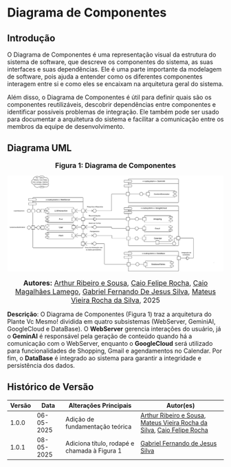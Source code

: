 # Diagrama de Componentes

## Introdução

O Diagrama de Componentes é uma representação visual da estrutura do sistema de software, que descreve os componentes do sistema, as suas interfaces e suas dependências. Ele é uma parte importante da modelagem de software, pois ajuda a entender como os diferentes componentes interagem entre si e como eles se encaixam na arquitetura geral do sistema.

Além disso, o Diagrama de Componentes é útil para definir quais são os componentes reutilizáveis, descobrir dependências entre componentes e identificar possíveis problemas de integração. Ele também pode ser usado para documentar a arquitetura do sistema e facilitar a comunicação entre os membros da equipe de desenvolvimento.


## Diagrama UML
<font size="3"><p style="text-align: center"><b>Figura 1: Diagrama de Componentes</b></p></font>

![Diagrama de Componentes](../../assets/diagrama-componentes.png)

<font size="3"><p style="text-align: center"><b>Autores:</b> [Arthur Ribeiro e Sousa][artrsousa1], [Caio Felipe Rocha][caio-felipee], [Caio Magalhães Lamego][caiolamego], [Gabriel Fernando De Jesus Silva][MMcLovin], [Mateus Vieira Rocha da Silva][mateusvrs], 2025</p></font>

**Descrição**: O Diagrama de Componentes (Figura 1) traz a arquitetura do Plante Vc Mesmo! dividida em quatro subsistemas (WebServer, GeminiAI, GoogleCloud e DataBase). O **WebServer** gerencia interações do usuário, já o **GeminAI** é responsável pela geração de conteúdo quando há a comunicação com o WebServer, enquanto o **GoogleCloud** será utilizado para funcionalidades de Shopping, Gmail e agendamentos no Calendar. Por fim, o **DataBase** é integrado ao sistema para garantir a integridade e persistência dos dados.

## Histórico de Versão
| Versão | Data       | Alterações Principais                             | Autor(es)                                                                 |
|--------|------------|---------------------------------------------------|---------------------------------------------------------------------------|
| 1.0.0  | 06-05-2025 | Adição de fundamentação teórica                | [Arthur Ribeiro e Sousa][artrsousa1], [Mateus Vieira Rocha da Silva][mateusvrs], [Caio Felipe Rocha][caio-felipee] |
| 1.0.1  | 08-05-2025 | Adiciona título, rodapé e chamada à Figura 1 | [Gabriel Fernando de Jesus Silva][MMcLovin]   |

<!-- Links de referência -->
[artrsousa1]: https://github.com/artrsousa1
[caio-felipee]: https://github.com/caio-felipee
[caiolamego]: https://github.com/caiolamego
[MMcLovin]: https://github.com/MMcLovin
[mateusvrs]: https://github.com/mateusvrs